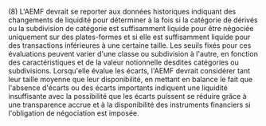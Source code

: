 (8) L'AEMF devrait se reporter aux données historiques indiquant des changements de liquidité pour déterminer à la fois si la catégorie de dérivés ou la subdivision de catégorie est suffisamment liquide pour être négociée uniquement sur des plates-formes et si elle est suffisamment liquide pour des transactions inférieures à une certaine taille. Les seuils fixés pour ces évaluations peuvent varier d'une classe ou subdivision à l'autre, en fonction des caractéristiques et de la valeur notionnelle desdites catégories ou subdivisions. Lorsqu'elle évalue les écarts, l'AEMF devrait considérer tant leur taille moyenne que leur disponibilité, en mettant en balance le fait que l'absence d'écarts ou des écarts importants indiquent une liquidité insuffisante avec la possibilité que les écarts puissent se réduire grâce à une transparence accrue et à la disponibilité des instruments financiers si l'obligation de négociation est imposée.